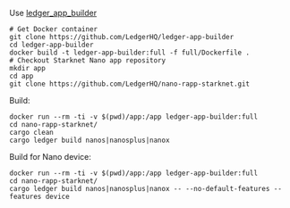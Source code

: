Use [ledger_app_builder](https://github.com/LedgerHQ/ledger-app-builder)

```
# Get Docker container
git clone https://github.com/LedgerHQ/ledger-app-builder
cd ledger-app-builder
docker build -t ledger-app-builder:full -f full/Dockerfile .
# Checkout Starknet Nano app repository
mkdir app
cd app
git clone https://github.com/LedgerHQ/nano-rapp-starknet.git
```

Build:
```
docker run --rm -ti -v $(pwd)/app:/app ledger-app-builder:full
cd nano-rapp-starknet/
cargo clean
cargo ledger build nanos|nanosplus|nanox
```


Build for Nano device:
```
docker run --rm -ti -v $(pwd)/app:/app ledger-app-builder:full
cd nano-rapp-starknet/
cargo ledger build nanos|nanosplus|nanox -- --no-default-features --features device
```
